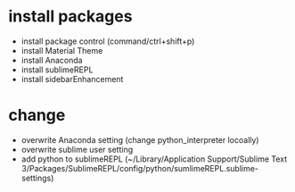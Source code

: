 # install packages

- install package control (command/ctrl+shift+p)
- install Material Theme
- install Anaconda
- install sublimeREPL
- install sidebarEnhancement

# change 
- overwrite Anaconda setting (change python_interpreter locoally)
- overwrite sublime user setting
- add python to sublimeREPL (~/Library/Application Support/Sublime Text 3/Packages/SublimeREPL/config/python/sumlimeREPL.sublime-settings)
